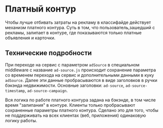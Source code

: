 # Платный контур

Чтобы лучше отбивать затраты на рекламу в классифайде действует механизм платного контура. Суть в том, что пользователь,зашедший с рекламы, залипает в контуре, где показываются только платные объявления и карточки.

## Технические подробности

При переходе на сервис с параметром `adSource` в специальном middleware с название `ad-source.js` происходит сохранение параметра со временем перехода на сервис и дополнительными данными в куку `adSource`. Далее эти данные пробрасываются в виде заголовков в ручки бэкэнда недвижимости. Основные заголовки: `ad-source`, `ad-source-timestamp`, `ad-source-campaign`.

Вся логика по работе платного контура задана на бэкэнде, в том числе время "залипания" в контуре. Клиенты только пробрасывают сохраненные параметры платного контура. Сделано это для того, чтобы не поддерживать на всех клиентах (веб, приложения) одинаковую логику работы.
